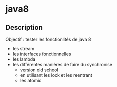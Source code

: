 # java8

## Description
Objectif : tester les fonctionlités de java 8
- les stream
- les interfaces fonctionnelles
- les lambda
- les différentes manières de faire du synchronise
  - version old school
  - en utilisant les lock et les reentrant
  - les atomic
  
